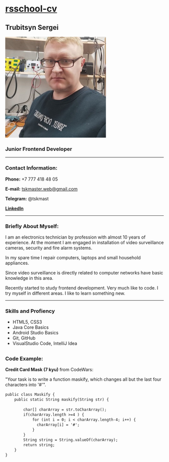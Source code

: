 # [rsschool-cv](# "CV Markdown&Git")

## Trubitsyn Sergei 
![My photo](/img/myPhoto.jpg)

### Junior Frontend Developer
***
### Contact Information:
**Phone:** +7 777 418 48 05 

**E-mail:** tskmaster.web@gmail.com

**Telegram:** @tskmast

[**LinkedIn**](www.linkedin.com/in/tskmasterweb "LinkedIn Profile")
***
### Briefly About Myself:
I am an electronics technician by profession with almost 10 years of experience. At the moment I am engaged in installation of video surveillance cameras, security and fire alarm systems. 

In my spare time I repair computers, laptops and small household appliances.

Since video surveillance is directly related to computer networks have basic knowledge in this area.

Recently started to study frontend development. Very much like to code. I try myself in different areas. I like to learn something new.

***
### Skills and Profiency

* HTML5, CSS3
* Java Core Basics
* Android Studio Basics
* Git, GitHub
* VisualStudio Code, IntelliJ Idea
##
### Code Example:

**Credit Card Mask (7 kyu)** from CodeWars:

"Your task is to write a function maskify, which changes all but the last four characters into '#'".
```
public class Maskify {
    public static String maskify(String str) {

        char[] charArray = str.toCharArray();
        if(charArray.length >=4 ) {
            for (int i = 0; i < charArray.length-4; i++) {
              charArray[i] = '#';
            }
        }
        String string = String.valueOf(charArray);
        return string;
    }
}
``````

 



